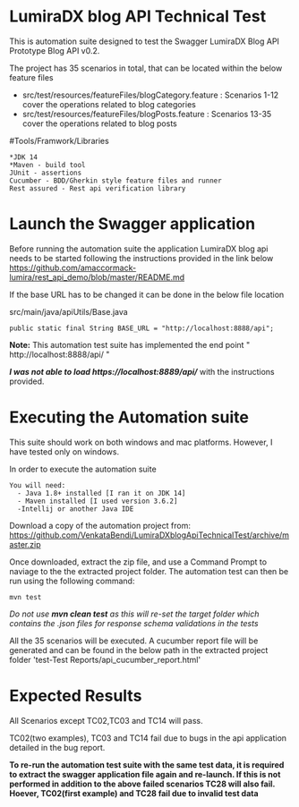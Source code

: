 # LumiraDX blog API Technical Test

This is automation suite designed to test the Swagger LumiraDX Blog API Prototype Blog API v0.2.

The project has 35 scenarios in total, that can be located within the below feature files
* src/test/resources/featureFiles/blogCategory.feature : Scenarios 1-12 cover the operations related to blog categories
* src/test/resources/featureFiles/blogPosts.feature : Scenarios 13-35 cover the operations related to blog posts

#Tools/Framwork/Libraries
```
*JDK 14
*Maven - build tool
JUnit - assertions
Cucumber - BDD/Gherkin style feature files and runner
Rest assured - Rest api verification library
```
 
# Launch the Swagger application 
 Before running the automation suite the application LumiraDX blog api needs to be started following the instructions provided in the link below
 https://github.com/amaccormack-lumira/rest_api_demo/blob/master/README.md
 
 If the base URL has to be changed it can be done in the below file location
 
 src/main/java/apiUtils/Base.java 
 ``` 
 public static final String BASE_URL = "http://localhost:8888/api";
 ```
 
**Note:** This automation test suite has implemented the end point  " http://localhost:8888/api/ "

**_I was not able to load https://localhost:8889/api/_** with the instructions provided.

 
 # Executing the Automation suite
 
 This suite should work on both windows and mac platforms. However, I have tested only on windows.
 
 In order to execute the automation suite 
 
``` 
You will need:
  - Java 1.8+ installed [I ran it on JDK 14]
  - Maven installed [I used version 3.6.2]
  -Intellij or another Java IDE
 ```
 
Download a copy of the automation project from: https://github.com/VenkataBendi/LumiraDXblogApiTechnicalTest/archive/master.zip 

Once downloaded, extract the zip file, and use a Command Prompt to naviage to the the extracted project folder. The automation test can then be run using the following command:
```
mvn test
```
_Do not use **mvn clean test** as this will re-set the target folder which contains the .json files for response schema validations in the tests_

All the 35 scenarios will be executed. A cucumber report file will be generated and can be found in the below path in the extracted project folder
'test-Test Reports/api_cucumber_report.html'

# Expected Results
All Scenarios except TC02,TC03 and TC14 will pass.

TC02(two examples), TC03 and TC14 fail due to bugs in the api application detailed in the bug report.

**To re-run the automation test suite with the same test data, it is required to extract the swagger application file again and re-launch. If this is not performed in addition to the above failed scenarios TC28 will also fail. Hoever, TC02(first example) and TC28 fail due to invalid test data**

 
 
 
 
